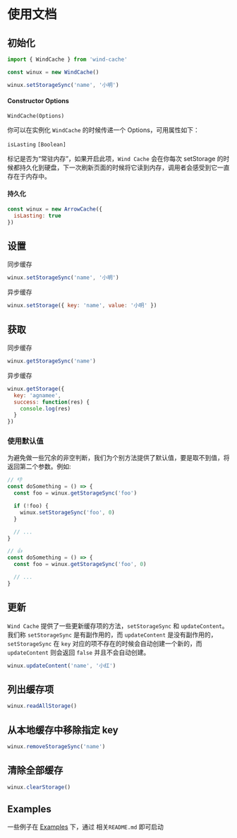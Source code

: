 # 使用文档

## 初始化

```js
import { WindCache } from 'wind-cache'

const winux = new WindCache()

winux.setStorageSync('name', '小明')
```

#### Constructor Options

```
WindCache(Options)
```

你可以在实例化 `WindCache` 的时候传递一个 Options，可用属性如下：

`isLasting` `[Boolean]`

标记是否为“常驻内存”，如果开启此项，`Wind Cache` 会在你每次 setStorage 的时候都持久化到硬盘，下一次刷新页面的时候将它读到内存，调用者会感受到它一直存在于内存中。

#### 持久化

```js
const winux = new ArrowCache({
  isLasting: true
})
```

## 设置

同步缓存

```js
winux.setStorageSync('name', '小明')
```

异步缓存

```js
winux.setStorage({ key: 'name', value: '小明' })
```

## 获取

同步缓存

```js
winux.getStorageSync('name')
```

异步缓存

```js
winux.getStorage({
  key: 'agnamee',
  success: function(res) {
    console.log(res)
  }
})
```

### 使用默认值

为避免做一些冗余的非空判断，我们为个别方法提供了默认值，要是取不到值，将返回第二个参数。例如:

```js
// 👎
const doSomething = () => {
  const foo = winux.getStorageSync('foo')

  if (!foo) {
    winux.setStorageSync('foo', 0)
  }

  // ...
}

// 👍
const doSomething = () => {
  const foo = winux.getStorageSync('foo', 0)

  // ...
}
```

## 更新

`Wind Cache` 提供了一些更新缓存项的方法，`setStorageSync` 和 `updateContent`。我们称 `setStorageSync` 是有副作用的，而 `updateContent` 是没有副作用的，`setStorageSync` 在 `key` 对应的项不存在的时候会自动创建一个新的，而 `updateContent` 则会返回 `false` 并且不会自动创建。

```js
winux.updateContent('name', '小红')
```

## 列出缓存项

```js
winux.readAllStorage()
```

## 从本地缓存中移除指定 key

```js
winux.removeStorageSync('name')
```

## 清除全部缓存

```js
winux.clearStorage()
```

## Examples

一些例子在 [Examples](example) 下，通过 相关`README.md` 即可启动
